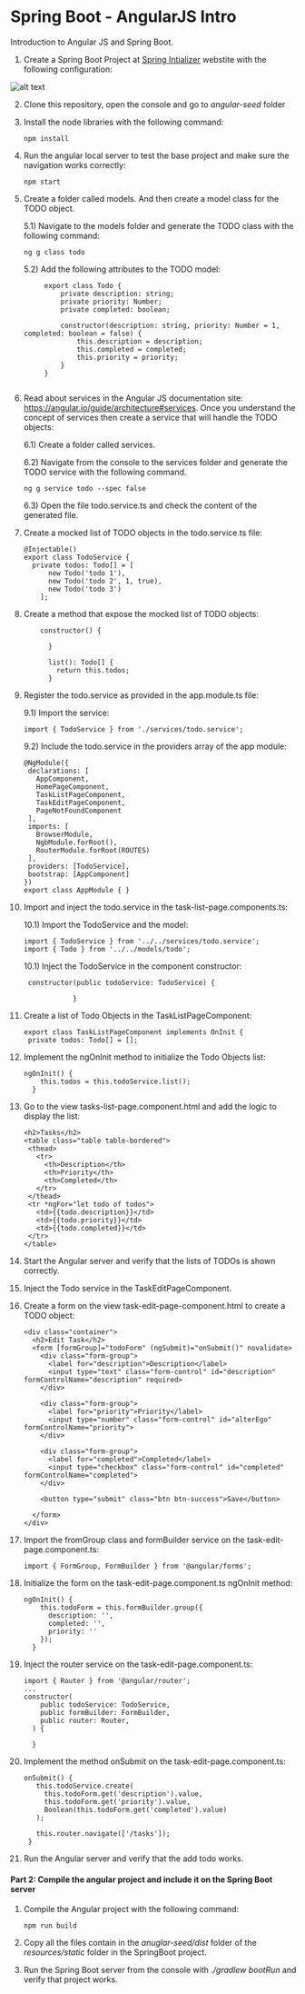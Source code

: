 # Spring Boot - AngularJS Intro

Introduction to Angular JS and Spring Boot.


1) Create a Spring Boot Project at [Spring Intializer](https://start.spring.io) webstite with the following configuration: 
 
 ![alt text](img/spring-initializer.png)
 
2) Clone this repository, open the console and  go to *angular-seed* folder
 
3) Install the node libraries with the following command:

    ```
    npm install
    ```
4) Run the angular local server to test the base project and make sure the navigation works correctly:
    
    ```
    npm start
    ```

5) Create a folder called models. And then create a model class for the TODO object.
    
    5.1) Navigate to the models folder and generate the TODO class with the following command:
    
    ```
    ng g class todo
    ```
    5.2) Add the following attributes to the TODO model:
            
   ```
        export class Todo {
            private description: string;
            private priority: Number;
            private completed: boolean;
        
            constructor(description: string, priority: Number = 1, completed: boolean = false) {
                this.description = description;
                this.completed = completed;
                this.priority = priority;
            }
        }
  
   ```
6) Read about services in the Angular JS documentation site: https://angular.io/guide/architecture#services. 
Once you understand the concept of services then create a service that will handle the TODO objects: 

    6.1) Create a folder called services.
    
    6.2) Navigate from the console to the services folder and generate the TODO service with the following command.
    
    ``` 
    ng g service todo --spec false
    ```
            
    6.3) Open the file todo.service.ts and check the content of the generated file.
      

7) Create a mocked list of TODO objects in the todo.service.ts file:

    ``` 
    @Injectable()
    export class TodoService {
      private todos: Todo[] = [
          new Todo('todo 1'),
          new Todo('todo 2', 1, true),
          new Todo('todo 3')
        ];
    
    ```

8) Create a method that expose the mocked list of TODO objects:
     
    ``` 
        constructor() {
        
          }
        
          list(): Todo[] {
            return this.todos;
          }      
     ```
     

9) Register the todo.service as provided in the app.module.ts file:

    9.1) Import the service:

      ``` 
      import { TodoService } from './services/todo.service';

      ```
    9.2) Include the todo.service in the providers array of the app module:
      ``` 
     @NgModule({
       declarations: [
         AppComponent,
         HomePageComponent,
         TaskListPageComponent,
         TaskEditPageComponent,
         PageNotFoundComponent
       ],
       imports: [
         BrowserModule,
         NgbModule.forRoot(),
         RouterModule.forRoot(ROUTES)
       ],
       providers: [TodoService],
       bootstrap: [AppComponent]
     })
     export class AppModule { }
    
      ```

10) Import and inject the todo.service in the task-list-page.components.ts:

    10.1) Import the TodoService and the model:

    ``` 
    import { TodoService } from '../../services/todo.service';
    import { Todo } from '../../models/todo';             
    ```  
          
    10.1) Inject the TodoService in the component constructor:
          
      ``` 
       constructor(public todoService: TodoService) {
                
                  }
       ```   
11) Create a list of Todo Objects in the TaskListPageComponent:
     
     ``` 
    export class TaskListPageComponent implements OnInit {
      private todos: Todo[] = [];
      ``` 
            
12) Implement the ngOnInit method to initialize the Todo Objects list:
       
     ``` 
     ngOnInit() {
         this.todos = this.todoService.list();
       }
      ``` 
13) Go to the view tasks-list-page.component.html and add the logic to display the list:      
      
      ``` 
     <h2>Tasks</h2>
     <table class="table table-bordered">
       <thead>
         <tr>
           <th>Description</th>
           <th>Priority</th>
           <th>Completed</th>
         </tr>
       </thead>
       <tr *ngFor="let todo of todos">
         <td>{{todo.description}}</td>
         <td>{{todo.priority}}</td>
         <td>{{todo.completed}}</td>
       </tr>
     </table>
      ``` 
14) Start the Angular server and verify that the lists of TODOs is shown correctly.

15) Inject the Todo service in the TaskEditPageComponent.
 
16) Create a form on the view task-edit-page-component.html to create a TODO object:
     ``` 
     <div class="container">
       <h2>Edit Task</h2>
       <form [formGroup]="todoForm" (ngSubmit)="onSubmit()" novalidate>
         <div class="form-group">
           <label for="description">Description</label>
           <input type="text" class="form-control" id="description" formControlName="description" required>
         </div>
     
         <div class="form-group">
           <label for="priority">Priority</label>
           <input type="number" class="form-control" id="alterEgo" formControlName="priority">
         </div>
     
         <div class="form-group">
           <label for="completed">Completed</label>
           <input type="checkbox" class="form-control" id="completed" formControlName="completed">
         </div>
     
         <button type="submit" class="btn btn-success">Save</button>
     
       </form>
     </div>
    ``` 

17) Import the fromGroup class and formBuilder service on the task-edit-page.component.ts:
    
    ```  
    import { FormGroup, FormBuilder } from '@angular/forms';
    ``` 
    
18) Initialize the form on the task-edit-page.component.ts ngOnInit method:

    ```  
    ngOnInit() {
        this.todoForm = this.formBuilder.group({
          description: '',
          completed: '',
          priority: ''
        });
      }
    ``` 

19) Inject the router service on the task-edit-page.component.ts:
    
    ```  
    import { Router } from '@angular/router';
    ...
    constructor(
        public todoService: TodoService,
        public formBuilder: FormBuilder,
        public router: Router,
      ) {
    
      }
    ```

19) Implement the method onSubmit on the task-edit-page.component.ts:

     ```  
    onSubmit() {
        this.todoService.create(
          this.todoForm.get('description').value,
          this.todoForm.get('priority').value,
          Boolean(this.todoForm.get('completed').value)
        );
    
        this.router.navigate(['/tasks']);
      }
    ``` 

20) Run the Angular server and verify that the add todo works.


#### Part 2: Compile the angular project and include it on the Spring Boot server

1) Compile the Angular project with the following command:
    
    ```
    npm run build
    ```
 
2) Copy all the files contain in the *anuglar-seed/dist* folder of the *resources/static* folder in the SpringBoot project.

3) Run the Spring Boot server from the console with *./gradlew bootRun* and verify that project works.




